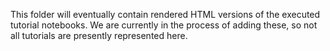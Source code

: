 This folder will eventually contain rendered HTML versions of the executed tutorial notebooks. We are currently in the process of adding these, so not all tutorials are presently represented here.